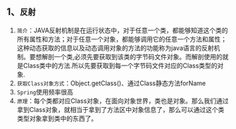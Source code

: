 ## 1、`反射`

1. `简介`：JAVA反射机制是在运行状态中，对于任意一个类，都能够知道这个类的所有属性和方法；对于任意一个对象，都能够调用它的任意一个方法和属性；这种动态获取的信息以及动态调用对象的方法的功能称为java语言的反射机制。要想解剖一个类,必须先要获取到该类的字节码文件对象。而解剖使用的就是Class类中的方法.所以先要获取到每一个字节码文件对应的Class类型的对象.
2. `获取Class对象方式`：Object.getClass()、通过Class静态方法forName
3. `Spring`使用频率很高
4. `原理`：每个类都对应Class对象，在面向对象世界，类也是对象。那么我们通过拿到Class对象，就相当于拿到了方法区中对象信息了，那么可以通过这个类类型对象拿到类中的东西了。
